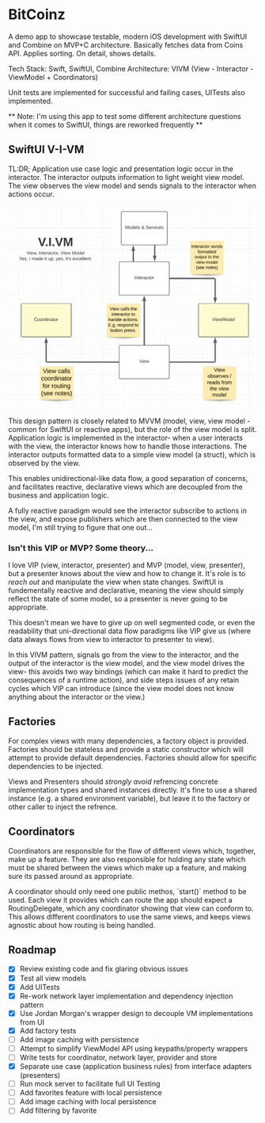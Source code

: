 # BitCoinz
A demo app to showcase testable, modern iOS development with SwiftUI and Combine on MVP+C architecture. Basically fetches data from Coins API. Applies sorting. On detail, shows details.

Tech Stack: Swift, SwiftUI, Combine 
Architecture: VIVM (View - Interactor - ViewModel + Coordinators)

Unit tests are implemented for successful and failing cases, UITests also implemented.

** Note: I'm using this app to test some different architecture questions when it comes to SwiftUI, things are reworked frequently **

## SwiftUI V-I-VM
TL:DR; Application use case logic and presentation logic occur in the interactor. The interactor outputs information to light weight view model. The view observes the view model and sends signals to the interactor when actions occur.

![Diagram showing organisation of MVP+C components](/VIVM.png?raw=true)

This design pattern is closely related to MVVM (model, view, view model - common for SwiftUI or reactive apps), but the role of the view model is split. Application logic is implemented in the interactor- when a user interacts with the view, the interactor knows how to handle those interactions. The interactor outputs formatted data to a simple view model (a struct), which is observed by the view.

This enables unidirectional-like data flow, a good separation of concerns, and facilitates reactive, declarative views which are decoupled from the business and application logic.

A fully reactive paradigm would see the interactor subscribe to actions in the view, and expose publishers which are then connected to the view model, I'm still trying to figure that one out...

### Isn't this VIP or MVP? Some theory...
I love VIP (view, interactor, presenter) and MVP (model, view, presenter), but a presenter knows about the view and how to change it. It's role is to *reach out* and manipulate the view when state changes. SwiftUI is fundementally reactive and declarative, meaning the view should simply reflect the state of some model, so a presenter is never going to be appropriate.

This doesn't mean we have to give up on well segmented code, or even the readability that uni-directional data flow paradigms like VIP give us (where data always flows from view to interactor to presenter to view). 

In this VIVM pattern, signals go from the view to the interactor, and the output of the interactor is the view model, and the view model drives the view- this avoids two way bindings (which can make it hard to predict the consequences of a runtime action), and side steps issues of any retain cycles which VIP can introduce (since the view model does not know anything about the interactor or the view.)

## Factories
For complex views with many dependencies, a factory object is provided. Factories should be stateless and provide a static constructor which will attempt to provide default dependencies. Factories should allow for specific dependencies to be injected.

Views and Presenters should *strongly avoid* refrencing concrete implementation types and shared instances directly. It's fine to use a shared instance (e.g. a shared environment variable), but leave it to the factory or other caller to inject the refrence.

## Coordinators
Coordinators are responsible for the flow of different views which, together, make up a feature. They are also responsible for holding any state which must be shared between the views which make up a feature, and making sure its passed around as appropriate.

A coordinator should only need one public methos, ´start()´ method to be used. Each view it provides which can route the app should expect a RoutingDelegate, which any coordinator showing that view can conform to. This allows different coordinators to use the same views, and keeps views agnostic about how routing is being handled.

## Roadmap
- [x] Review existing code and fix glaring obvious issues
- [x] Test all view models
- [x] Add UITests
- [x] Re-work network layer implementation and dependency injection pattern
- [x] Use Jordan Morgan's wrapper design to decouple VM implementations from UI
- [x] Add factory tests
- [ ] Add image caching with persistence
- [ ] Attempt to simplify ViewModel API using keypaths/property wrappers
- [ ] Write tests for coordinator, network layer, provider and store
- [x] Separate use case (application business rules) from interface adapters (presenters)
- [ ] Run mock server to facilitate full UI Testing
- [ ] Add favorites feature with local persistence
- [ ] Add image caching with local persistence
- [ ] Add filtering by favorite
